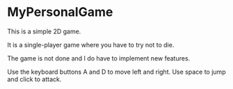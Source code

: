 # MyPersonalGame
This is a simple 2D game.

It is a single-player game where you have to try not to die.

The game is not done and I do have to implement new features.

Use the keyboard buttons A and D to move left and right.
Use space to jump and click to attack.
